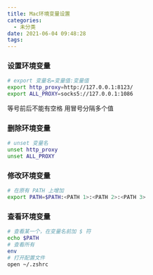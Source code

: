 ```yaml
---
title: Mac环境变量设置
categories:
  - 未分类
date: 2021-06-04 09:48:28
tags:
---
```

### 设置环境变量
```bash
# export 变量名=变量值:变量值
export http_proxy=http://127.0.0.1:8123/
export ALL_PROXY=socks5://127.0.0.1:1086
```
等号前后不能有空格
用冒号分隔多个值

### 删除环境变量
```bash
# unset 变量名
unset http_proxy
unset ALL_PROXY
```
### 修改环境变量

```bash
# 在原有 PATH 上增加
export PATH=$PATH:<PATH 1>:<PATH 2>:<PATH 3>
```
### 查看环境变量
```bash
# 查看某一个，在变量名前加 $ 符
echo $PATH
# 查看所有
env
# 打开配置文件
open ~/.zshrc
```